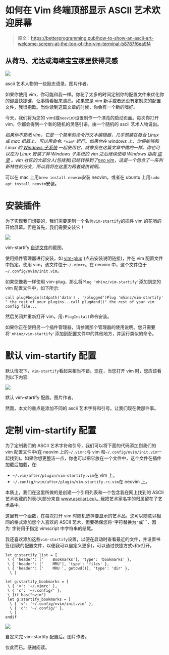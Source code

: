 # 如何在 Vim 终端顶部显示 ASCII 艺术欢迎屏幕

> 原文：<https://betterprogramming.pub/how-to-show-an-ascii-art-welcome-screen-at-the-top-of-the-vim-terminal-b8787f6ea9f4>

## 从荷马、尤达或海绵宝宝那里获得灵感

![](img/8c89b86fbf0e7dfaa5953ff6222b45e8.png)

ascii 艺术人物的一些励志语录。图片作者。

如果你使用 vim，你可能和我一样。你花了太多的时间定制你的配置文件来优化你的键盘快捷键，让事情看起来漂亮。如果您是 vim 新手或者还没有定制您的配置文件，我很抱歉。当你读到这篇文章的时候，你会有一个新的嗜好。

今天，我们将为您的 vim(或`neovim`)设置制作一个漂亮的启动页面。每次你打开 vim，你都会得到一个新的随机的灵感引语，由一个随机的 ascii 艺术人物说出。

*如果你不熟悉 vim，它是一个简单的命令行文本编辑器，几乎预装在每台 Linux 或 mac 机器上，可以用命令:* `*vim*` *运行。如果你在 windows 上，你将能够和 Linux 的* [*Windows 子系统*](https://docs.microsoft.com/en-us/windows/wsl/install) *一起使用它，就像我在这篇文章中做的一样。你也可以在为 Linux 安装了非 Windows 子系统的 vim 之后继续使用 Windows 指南* [*这里*](https://www.freecodecamp.org/news/vim-windows-install-powershell/) *。vim 社区的大部分人(包括我)已经转移到了*[*neo vim*](https://github.com/neovim/neovim)*，这是一个包含了一系列新特性的分支，所以我将在这里为两者提供说明。*

可以在 mac 上用`brew install neovim`安装 neovim，或者在 ubuntu 上用`sudo apt install neovim`安装。

# 安装插件

为了实现我们想要的，我们需要定制一个名为`vim-startify`的插件 vim 的花哨的开始屏幕。但是首先，我们需要安装它！

![](img/78747f0e17481f6b2614a23f00a3b4d2.png)

vim-startify [自述文件](https://github.com/mhinz/vim-startify)的截图。

使用插件管理器进行安装，如 [vim-plug](https://github.com/junegunn/vim-plug) (点击安装说明链接)，并在 vim 配置文件中指定。使用 vim，该文件位于`~/.vimrc`。在 neovim 中，这个文件位于`~/.config/nvim/init.vim`。

如果您像我一样使用 vim-plug，那么将`Plug 'mhinz/vim-startify'`添加到您的 vim 配置文件中，如下所示:

```
call plug#begin(stdpath('data') . '/plugged')Plug 'mhinz/vim-startify'
" the rest of your plugins...call plug#end()" the rest of your vim config file...
```

然后关闭并重新打开 vim，用`:PlugInstall`命令安装。

如果你正在使用另一个插件管理器，请参阅那个管理器的使用说明。您只需要将`'mhinz/vim-startify'`添加到配置文件中的其他地方，并运行类似的命令。

# 默认 vim-startify 配置

默认情况下，`vim-startify`看起来相当不错。现在，当您打开 vim 时，您应该看到以下内容:

![](img/20b9dd6e07fa77c684c1a0e8babcb04c.png)

默认 vim-startify 配置。图片作者。

然而，本文的重点是添加不同的 ascii 艺术字符和引号。让我们现在做那件事。

# 定制 vim-startify 配置

为了定制我们的 ASCII 艺术字符和引号，我们可以将下面的代码添加到我们的 vim 配置文件中(在 neovim 上的`~/.vimrc`与 vim 和`~/.config/nvim/init.vim`一起找到)。如果你想更整洁一点，你也可以把它放在一个文件中，这个文件在插件加载后加载，在:

*   `~/.vim/after/plugin/vim-startify.vim`在 vim 上。
*   `~/.config/nvim/after/plugin/vim-startify.rc.vim`在 neovim 上。

本质上，我们在这里所做的是创建一个引用列表和一个包含我在网上找到的 ASCII 艺术收藏的列表(大部分来自 [www.asciiart.eu)。](http://www.asciiart.eu.)我把艺术家名字的归属留在了艺术品中。

这里有一个函数，在每次打开 vim 时随机选择要显示的艺术品。您可以随意以相同的格式添加您个人喜欢的 ASCII 艺术，但要确保您将`'`字符替换为`"`或```，因为`'`字符用于指定 vimscript 中字符串的结尾。

我还喜欢添加这些`vim-startify`设置，以便在启动时查看最近的文件，并设置书签(到我的配置文件，以便我可以自定义更多)，可以通过快捷方式`v`和`c`打开。

```
let g:startify_list = [
 \ { 'header': ['    Bookmarks'], 'type': 'bookmarks' },
 \ { 'header': ['    MRU'], 'type': 'files' },
 \ { 'header': ['    MRU ', getcwd()], 'type': 'dir' },
  \ ]

let g:startify_bookmarks = [
 \ { 'v': '~/.vimrc' },
 \ { 'c': '~/.config/' },
 \ ]if has("nvim")
 let g:startify_bookmarks = [
  \ { 'v': '~/.config/nvim/init.vim' },
  \ { 'c': '~/.config/' },
  \ ]
endif
```

![](img/9d57cb0b8189f69923f7f0112e4deb4b.png)

自定义完 vim-startify 配置后。图片作者。

仅此而已。感谢阅读。